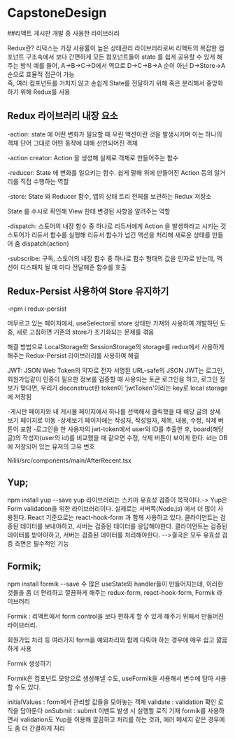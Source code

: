 # CapstoneDesign

##리액트 게시판 개발 중 사용한 라이브러리 

Redux란?
리덕스는 가장 사용률이 높은 상태관리 라이브러리로써
리액트의 복잡한 컴포넌트 구조속에서 보다 간편하게
모든 컴포넌트들이 state 를 쉽게 공유할 수 있게 해주는 방식
예를 들어, A->B->C->D에서 역으로 D->C->B->A 순이 아닌
D->Store->A 순으로 효율적 접근이 가능  
즉, 여러 컴포넌트를 거치지 않고 손쉽게 State를 전달하기 위해 혹은 분리해서 중앙화하기 위해 Redux를 사용

## Redux 라이브러리 내장 요소 

-action: state 에 어떤 변화가 필요할 때 우린 액션이란 것을 발생시키며 이는 하나의 객체
단어 그대로 어떤 동작에 대해 선언되어진 객체

-action creator:  Action 을 생성해 실제로 객체로 만들어주는 함수

-reducer: State 에 변화를 일으키는 함수. 쉽게 말해 위에 만들어진 Action 등의 일거리를 
직접 수행하는 역할 

-store: State 와 Reducer 함수, 앱의 상태 트리 전체를 보관하는 Redux 저장소

 State 를 수시로 확인해 View 한테 변경된 사항을 알려주는 역할 

-dispatch: 스토어의 내장 함수 중 하나로 리듀서에게 Action 을 발생하라고 시키는 것
 스토어가 리듀서 함수를 실행해 리듀서 함수가 넘긴 액션을 처리해 새로운 상태를 만들어 줌
dispatch(action)
 
-subscribe: 구독, 스토어의 내장 함수 중 하나로 함수 형태의 값을 인자로 받는데,
액션이 디스패치 될 때 마다 전달해준 함수를 호출


## Redux-Persist 사용하여 Store 유지하기

-npm i redux-persist

머무르고 있는 페이지에서, useSelector로 store 상태만 가져와 사용하여 개발하던 도중, 새로 고침하면 기존의 store가 초기화되는 문제를 겪음

해결 방법으로 LocalStorage와 SessionStorage의 storage를 redux에서 사용하게 해주는 Redux-Persist 라이브러리를 사용하여 해결

JWT: JSON Web Token의 약자로 전자 서명된 URL-safe의 JSON
JWT는 로그인, 회원가입같이 인증이 필요한 정보를 검증할 때 사용되는 토큰
로그인을 하고, 로그인 정보가 맞다면,
우리가 deconstruct한 token이
'jwtToken'이라는 key로 local storage에 저장됨


-게시판 페이지와 내 게시물 페이지에서 하나를 선택해서 클릭했을 때 
해당 글의 상세 보기 페이지로 이동
-상세보기 페이지에는 작성자, 작성일자, 제목, 내용, 수정, 삭제 버튼이 포함
-로그인을 한 사용자의 jwt-token에서 user의 ID를 추출한 후, board(해당 글)의 작성자(user의 id)를 비교했을 때 같으면 수정, 삭제 버튼이 보이게 한다. id는 DB에 저장되어 있는 유저의 고유 번호

Nilili/src/components/main/AfterRecent.tsx

## Yup;

npm install yup --save
yup 라이브러리는 스키마 유효성 검증이 목적이다.-> Yup은 Form validation을 위한 라이브러리이다.
실제로는 서버쪽(Node.js) 에서 더 많이 사용된다.
React 기준으로는 react-hook-form 과 함께 사용하고 있다.
클라이언트는 검증된 데이터를 보내야하고, 서버는 검증된 데이터를 응답해야한다.
클라이언트는 검증된 데이터를 받아야하고, 서버는 검증된 데이터를 처리해야한다.
-->결국은 모두 유효성 검증 측면은 필수적인 기능

## Formik;

npm install formik --save
수 많은 useState와 handler들이 만들어지는데, 이러한 것들을 좀 더 편리하고 깔끔하게 해주는 
redux-form, react-hook-form, Formik 라이브러리

Formik : 리액트에서 form control을 보다 편하게 할 수 있게 해주기 위해서 만들어진 라이브러리.

회원가입 처리 등 여러가지 form을 예외처리와 함께 다뤄야 하는 경우에 매우 쉽고 깔끔하게 사용

Formik 생성하기

Formik은 컴포넌트 모양으로 생성해낼 수도, useFormik을 사용해서 변수에 담아 사용할 수도 있다.

initialValues : form에서 관리할 값들을 모아놓는 객체
validate : validation 확인 로직을 담아둔다
onSubmit : submit 이벤트 발생 시 실행할 로직 기재
formik를 사용하면서 validation도 Yup을 이용해 깔끔하고 처리를 하는 것과, 에러 메세지 같은 경우에도 좀 더 간결하게 처리







